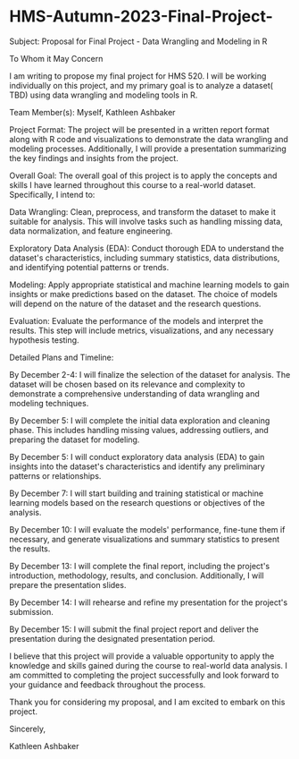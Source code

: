 # HMS-Autumn-2023-Final-Project-

Subject: Proposal for Final Project - Data Wrangling and Modeling in R

To Whom it May Concern

I am writing to propose my final project for HMS 520.  I will be working individually on this project, and my primary goal is to analyze a dataset( TBD) using data wrangling and modeling tools in R.

Team Member(s): Myself, Kathleen Ashbaker

Project Format: The project will be presented in a written report format along with R code and visualizations to demonstrate the data wrangling and modeling processes. Additionally, I will provide a presentation summarizing the key findings and insights from the project.

Overall Goal: The overall goal of this project is to apply the concepts and skills I have learned throughout this course to a real-world dataset. Specifically, I intend to:

Data Wrangling: Clean, preprocess, and transform the dataset to make it suitable for analysis. This will involve tasks such as handling missing data, data normalization, and feature engineering.

Exploratory Data Analysis (EDA): Conduct thorough EDA to understand the dataset's characteristics, including summary statistics, data distributions, and identifying potential patterns or trends.

Modeling: Apply appropriate statistical and machine learning models to gain insights or make predictions based on the dataset. The choice of models will depend on the nature of the dataset and the research questions.

Evaluation: Evaluate the performance of the models and interpret the results. This step will include metrics, visualizations, and any necessary hypothesis testing.




Detailed Plans and Timeline:

By December 2-4: I will finalize the selection of the dataset for analysis. The dataset will be chosen based on its relevance and complexity to demonstrate a comprehensive understanding of data wrangling and modeling techniques.

By December 5: I will complete the initial data exploration and cleaning phase. This includes handling missing values, addressing outliers, and preparing the dataset for modeling.

By December 5: I will conduct exploratory data analysis (EDA) to gain insights into the dataset's characteristics and identify any preliminary patterns or relationships.

By December 7: I will start building and training statistical or machine learning models based on the research questions or objectives of the analysis.

By December 10: I will evaluate the models' performance, fine-tune them if necessary, and generate visualizations and summary statistics to present the results.

By December 13: I will complete the final report, including the project's introduction, methodology, results, and conclusion. Additionally, I will prepare the presentation slides.

By December 14: I will rehearse and refine my presentation for the project's submission.

By December 15: I will submit the final project report and deliver the presentation during the designated presentation period.

I believe that this project will provide a valuable opportunity to apply the knowledge and skills gained during the course to real-world data analysis. I am committed to completing the project successfully and look forward to your guidance and feedback throughout the process.

Thank you for considering my proposal, and I am excited to embark on this project.

Sincerely,

Kathleen Ashbaker
